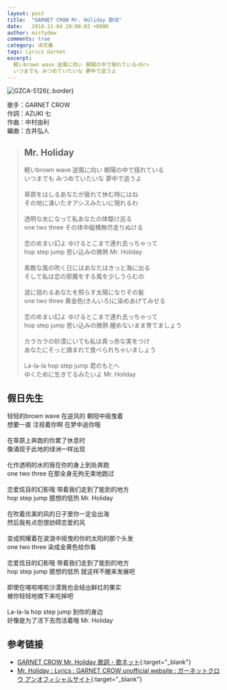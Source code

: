 ```yaml
---
layout: post
title:  "GARNET CROW Mr. Holiday 歌词"
date:   2018-11-04 20:08:03 +0800
author: mistydew
comments: true
category: 译文集
tags: Lyrics Garnet
excerpt:
  軽いbrown wave 逆風に向い 朝陽の中で揺れている<br>
  いつまでも みつめていたいな 夢中で追うよ
---
```

![GZCA-5126](https://ganekuro.github.io/images/discography/album/GZCA-5126.jpg){:.border}

歌手：GARNET CROW<br>
作詞：AZUKI 七<br>
作曲：中村由利<br>
編曲：古井弘人

<blockquote class="original">
  <h2>Mr. Holiday</h2>
  <p>
    軽いbrown wave 逆風に向い 朝陽の中で揺れている<br>
    いつまでも みつめていたいな 夢中で追うよ<br>
    <br>
    草原をはしるあなたが疲れて休む時にはね<br>
    その地に湧いたオアシスみたいに現れるわ<br>
    <br>
    透明な水になって私あなたの体駆け巡る<br>
    one two three その体中縦横無尽走りぬける<br>
    <br>
    恋のめまい幻よ ゆけるとこまで連れ去っちゃって<br>
    hop step jump 思い込みの微熱 Mr. Holiday<br>
    <br>
    素敵な風の吹く日にはあなたはきっと海に出る<br>
    そして私は恋の邪魔をする風を少しうらむの<br>
    <br>
    波に揺れるあなたを照らす太陽になりその髪<br>
    one two three 黄金色(きんいろ)に染めあげてみせる<br>
    <br>
    恋のめまい幻よ ゆけるとこまで連れ去っちゃって<br>
    hop step jump 思い込みの微熱 醒めないまま育てましょう<br>
    <br>
    カラカラの砂漠にいても私は真っ赤な実をつけ<br>
    あなたにそっと摘まれて食べられちゃいましょう<br>
    <br>
    La-la-la hop step jump 君のもとへ<br>
    ゆくために生きてるみたいよ Mr. Holiday
  </p>
</blockquote>

<div class="translation">
  <h2>假日先生</h2>
  <p>
    轻轻的brown wave 在逆风的 朝阳中摇曳着<br>
    想要一直 注视着你啊 在梦中追你哦<br>
    <br>
    在草原上奔跑的你累了休息时<br>
    像涌现于此地的绿洲一样出现<br>
    <br>
    化作透明的水的我在你的身上到处奔跑<br>
    one two three 在那全身无拘无束地跑过<br>
    <br>
    恋爱炫目的幻影哦 带着我们走到了能到的地方<br>
    hop step jump 臆想的低热 Mr. Holiday<br>
    <br>
    在吹着优美的风的日子里你一定会出海<br>
    然后我有点怨恨妨碍恋爱的风<br>
    <br>
    变成照耀着在波浪中摇曳的你的太阳的那个头发<br>
    one two three 染成金黄色给你看<br>
    <br>
    恋爱炫目的幻影哦 带着我们走到了能到的地方<br>
    hop step jump 臆想的低热 就这样不醒来发展吧<br>
    <br>
    即使在喀啦喀啦沙漠我也会结出鲜红的果实<br>
    被你轻轻地摘下来吃掉吧<br>
    <br>
    La-la-la hop step jump 到你的身边<br>
    好像是为了活下去而活着哦 Mr. Holiday
  </p>
</div>

## 参考链接

* [GARNET CROW Mr. Holiday 歌詞 - 歌ネット](https://www.uta-net.com/song/63134/){:target="_blank"}
* [Mr. Holiday : Lyrics : GARNET CROW unofficial website : ガーネットクロウ アンオフィシャルサイト](https://ganekuro.github.io/lyrics/original/Mr.-Holiday.html){:target="_blank"}
